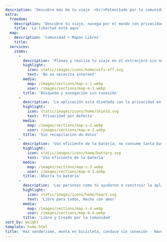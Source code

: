 ```yaml
---
description: 'Descubre más de tu viaje -<br/>Potenciado por la comunidad'
extra:
  freedom:
    description: 'Descubre tu viaje, navega por el mundo con privacidad y la comunidad en primer plano.'
    title: 'La libertad está aquí'
  map:
    description: 'Comunidad + Mapas Libres'
    title:
  services:
    items:
      - 
        description: 'Planea y realiza tu viaje en el extranjero sin necesidad de datos móviles, y busca puntos de referencia mientras realizas una caminata remota.'
        highlight:
          icon: static/images/icons/home/wifi-off.svg
          text: 'No se necesita internet'
        media:
          map: /images/sections/map-s-1.webp
          user: /images/sections/map-m-1.webp
        title: 'Búsqueda y navegación sin conexión'
      - 
        description: 'La aplicación está diseñada con la privacidad en mente - no identifica personas, no te rastrea, y no recopila ninguna información.'
        highlight:
          icon: static/images/icons/home/shield.svg
          text: 'Privacidad por defecto'
        media:
          map: /images/sections/map-s-2.webp
          user: /images/sections/map-m-2.webp
        title: 'Sin recopilación de datos'
      - 
        description: 'Uso eficiente de la batería, no consume tanta batería como otras aplicaciones de navegación.'
        highlight:
          icon: static/images/icons/home/battery.svg
          text: 'Uso eficiente de la batería'
        media:
          map: /images/sections/map-s-3.webp
          user: /images/sections/map-m-3.webp
        title: 'Ahorra tu batería'
      - 
        description: 'Las personas como tú ayudaron a construir la aplicación añadiendo ubicaciones en <span class="text-icon"><svg viewBox="0 0 19 19"><use href="#icon-open-street-map"></use></svg> [OpenStreetMap](https://openstreetmap.org)</span>, proporcionando comentarios sobre las características, y contribuyendo con código en Codeberg en la comunidad de código abierto.'
        highlight:
          icon: static/images/icons/home/heart.svg
          text: 'Libre para todos, Hecho con amor'
        media:
          map: /images/sections/map-s-4.webp
          user: /images/sections/map-m-4.webp
        title: 'Libre y Creado por la Comunidad'
sort_by: weight
template: home.html
title: 'Haz senderismo, monta en bicicleta, conduce sin conexión - Navega con privacidad'
---
```

